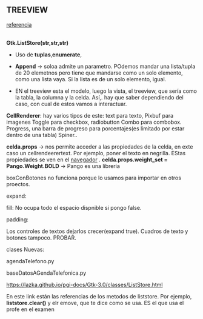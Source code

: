 ## TREEVIEW<br>


[referencia](./ejemploTreeview.py)<br><br>

**Gtk.ListStore(str,str,str)**

- Uso de **tuplas**,**enumerate**, 
- **Append** -> soloa admite un parametro. POdemos mandar una lista/tupla de 20 elemetnos
pero tiene que mandarse como un solo elemento, como una lista vaya. Si la lista es de un solo elemento, igual.

- EN el treeview esta el modelo, luego la vista, el treeview, que sería como la tabla, la columna y la celda. Así,. hay que saber dependiendo del caso,
con cual de estos vamos a interactuar.

**CellRenderer**: hay varios tipos de este:
text para texto,
Pixbuf para imagenes
Toggle para checkbox, radiobutton
Combo para combobox.
Progress, una barra de progreso para porcentajes(es limitado por estar dentro de una tabla)
Spiner..

**celda.props** -> nos permite acceder a las propiedades de la celda, en exte caso un cellrendeerertext. Por ejemplo, poner
el texto en negrilla. EStas propiedades se ven en el [navegador](https://lazka.github.io/pgi-docs/Gtk-3.0/classes/CellRendererText.html) .
 **celda.props.weight_set = Pango.Weight.BOLD** -> Pango es una libreria 

boxConBotones no funciona porque lo usamos para importar en otros proectos.



expand: 

fill: No ocupa todo el espacio dispnible si pongo false.

padding:

Los controles de textos dejarlos crecer(expand true). Cuadros de texto y botones tampoco. PROBAR.<br>



clases Nuevas:

agendaTelefono.py

baseDatosAGendaTelefonica.py


https://lazka.github.io/pgi-docs/Gtk-3.0/classes/ListStore.html 

En este link están las referencias de los metodos de liststore. Por ejemplo, **liststore.clear()** y 
elr emove, que te dice como se usa. ES el que usa el profe en el examen
